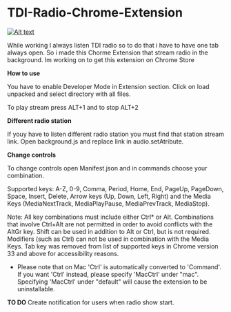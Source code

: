 # TDI-Radio-Chrome-Extension


[![Alt text](http://res.cloudinary.com/sekenikola/image/upload/v1530047144/ChromeWebStore_Badge_v2_206x58_ik2flu.png)](https://chrome.google.com/webstore/detail/tdi-radio/bjjffjeanbleeaijfdjndampfamdkkol?authuser=1)


While working I always listen TDI radio so to do that i have to have one tab always open. So i made this Chorme Extension that stream radio in the background. Im working on to get this extension on Chrome Store

**How to use**

You have to enable Developer Mode in Extension section. Click on load unpacked and select directory with all files.

To play stream press ALT+1 and to stop ALT+2

**Different radio station**

If youy have to listen different radio station you must find that station stream link. Open background.js and replace link in audio.setAtribute.

**Change controls**

To change controls open Manifest.json and in commands choose your combination.

Supported keys: A-Z, 0-9, Comma, Period, Home, End, PageUp, PageDown, Space, Insert, Delete, Arrow keys (Up, Down, Left, Right) and the Media Keys (MediaNextTrack, MediaPlayPause, MediaPrevTrack, MediaStop).

Note: All key combinations must include either Ctrl* or Alt. Combinations that involve Ctrl+Alt are not permitted in order to avoid conflicts with the AltGr key. Shift can be used in addition to Alt or Ctrl, but is not required. Modifiers (such as Ctrl) can not be used in combination with the Media Keys. Tab key was removed from list of supported keys in Chrome version 33 and above for accessibility reasons.

* Please note that on Mac 'Ctrl' is automatically converted to 'Command'. If you want 'Ctrl' instead, please specify 'MacCtrl' under "mac". Specifying 'MacCtrl' under "default" will cause the extension to be uninstallable.

**TO DO**
Create notification for users when radio show start. 
